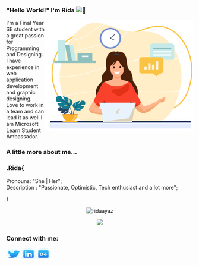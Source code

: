 

### "Hello World!" I'm Rida  <img src="https://raw.githubusercontent.com/MartinHeinz/MartinHeinz/master/wave.gif" alt="👋" width="30px">


<img align="right" src="SVG/Illustration/Illustration.png" alt="Illustration" height="300" width="400">

<p align="left">
  I'm a Final Year SE student with a great passion for Programming and Designing. 
  I have experience in web application development and graphic designing.
  Love to work in a team and can lead it as well.I am Microsoft Learn Student Ambassador.
</p>

<h3>A little more about me...</h3>

### .Rida{ 
Pronouns: "She | Her"; <br />
Description : "Passionate, Optimistic, Tech enthusiast and a lot more";<br />

} 
<!-- Language Used Stats -->
<p align="center"><img align="center" src="https://github-readme-stats.vercel.app/api/top-langs?username=ridaayaz&show_icons=true&locale=en&layout=compact" alt="ridaayaz" /></p>

<!-- GitHub Statistics -->
<p align="center" >
  <a href="https://github.com/ridaayazgithub-readme-stats"> 
    <img  src="https://github-readme-stats.vercel.app/api?username=ridaayaz&&show_icons=true"/>
  </a>
</p>
<!-- Contact -->
<h3 align="left">Connect with me:</h3>
<p align="center">
<a href="https://twitter.com/ridaayaz8" target="blank"><img align="left" src="SVG/twitter.svg" alt="ridaayaz8" height="30" width="40" /></a>
<a href="https://linkedin.com/in/ridaayaz" target="blank"><img align="left" src="SVG/linkedin.svg" alt="ridaayaz" height="30" width="40" /></a>
<a href="https://www.behance.net/ridaayaz" target="blank"><img align="left" src="SVG/behance.svg" alt="ridaayaz" height="30" width="40" /></a>
</p>



